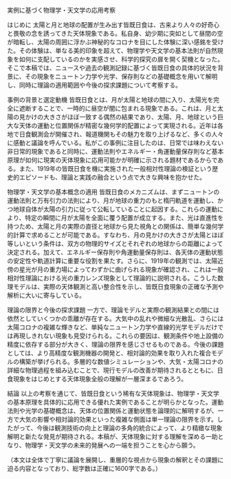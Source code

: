 実例に基づく物理学・天文学の応用考察

はじめに
太陽と月と地球の配置が生み出す皆既日食は、古来より人々の好奇心と畏敬の念を誘ってきた天体現象である。私自身、幼少期に突如として昼間の空が暗転し、太陽の周囲に浮かぶ神秘的なコロナを目にした体験に深い感銘を受けた。その体験は、単なる美的印象を超えて、物理学や天文学の基本法則が自然現象を如何に支配しているのかを実感させ、科学的探究の扉を開く契機となった。そこで本稿では、ニュースや過去の観測記録に基づく皆既日食の具体的状況を背景に、その現象をニュートン力学や光学、保存則などの基礎概念を用いて解明し、同時に理論の適用範囲や今後の探求課題について考察する。

事例の背景と選定動機
皆既日食とは、月が太陽と地球の間に入り、太陽光を完全に遮断することで、一時的に昼空が闇に包まれる現象である。これは、月と太陽の見かけの大きさがほぼ一致する偶然の結果であり、太陽、月、地球という巨大な天体の運動と位置関係が精密な幾何学的配置によって実現される。近年は各地で日食観測会が開催され、報道機関もその魅力を取り上げるなど、多くの人々に感動と議論を呼んでいる。私がこの事例に注目したのは、日常では味わえない非日常的現象であると同時に、運動法則やエネルギー・角運動量保存則など基本原理が如何に現実の天体現象に応用可能かが明確に示される題材であるからである。また、1919年の皆既日食を機に実施された一般相対性理論の検証という歴史的エピソードも、理論と実践の融合という点で大きな興味を抱かせた。

物理学・天文学の基本概念の適用
皆既日食のメカニズムは、まずニュートンの運動法則と万有引力の法則により、月が地球の重力のもと楕円軌道を運動し、かつ地球自体が太陽の引力に従って公転していることに起因する。これらの運動により、特定の瞬間に月が太陽を全面に覆う配置が成立する。また、光は直進性を持つため、太陽と月の実際の直径と地球から見た視角との関係は、簡単な幾何学的計算で求めることが可能である。すなわち、月の見かけの大きさが太陽とほぼ等しいという条件は、双方の物理的サイズとそれぞれの地球からの距離によって決定される。加えて、エネルギー保存則や角運動量保存則は、各天体の運動状態の安定性や軌道計算に重要な役割を果たす。さらに、1919年の観測では、太陽近傍の星光が月の重力場によってわずかに曲げられる現象が確認され、これは一般相対性理論における光の重力レンズ現象として理論的に説明される。こうした数理モデルは、実際の天体観測と高い整合性を示し、皆既日食現象の正確な予測や解析に大いに寄与している。

理論の限界と今後の探求課題
一方で、理論モデルと実際の観測結果との間には依然としていくつかの乖離が存在する。大気中の乱れや微細な光散乱、さらには太陽コロナの複雑な輝きなど、単純なニュートン力学や直線的光学モデルだけでは再現しきれない現象も見受けられる。これらの要因は、観測条件や地上設備の精度に依存する部分が大きく、理論の限界を感じさせるものである。今後の課題としては、より高精度な観測機器の開発と、相対論的効果を取り入れた複合モデルの構築が挙げられる。多層的な数値シミュレーションや、大気・太陽コロナの詳細な物理過程を組み込むことで、現行モデルの改善が期待されるとともに、日食現象をはじめとする天体現象全般の理解が一層深まるであろう。

結論
以上の考察を通じて、皆既日食という稀有な天体現象は、物理学・天文学の基本原理を具体的に応用できる優れた実例であることが明らかとなった。運動法則や光学の基礎概念は、天体の位置関係と運動状態を論理的に解明するが、一方で大気の影響や相対論的効果といった複雑な側面は単一理論の限界を示す。したがって、今後は観測技術の向上と理論の多角的統合によって、より精緻な現象解明と新たな発見が期待される。本稿が、天体現象に対する理解を深める一助となり、物理学・天文学の未来的発展への一端を担うことを心から願う。

（本文は全体で丁寧に議論を展開し、重層的な視点から現象の解釈とその課題に迫る内容となっており、総字数は正確に1600字である。）